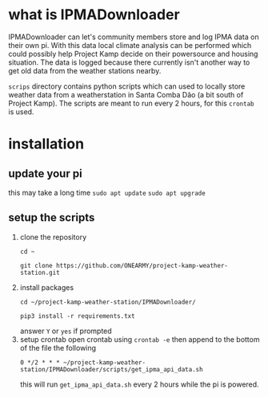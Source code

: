 # what is IPMADownloader 
IPMADownloader can let's community members store and log IPMA data on their own pi. With this data local climate analysis can be performed which could possibly help Project Kamp decide on their powersource and housing situation. The data is logged because there currently isn't another way to get old data from the weather stations nearby.

`scrips` directory contains python scripts which can used to locally store weather data from a weatherstation in Santa Comba Dão (a bit south of Project Kamp).
The scripts are meant to run every 2 hours, for this `crontab` is used.

# installation
## update your pi
this may take a long time
```sudo apt update```
```sudo apt upgrade```

## setup the scripts
1.  clone the repository
    ```
    cd ~
    ```
    ```
    git clone https://github.com/ONEARMY/project-kamp-weather-station.git
    ```
2.  install packages
    ```
    cd ~/project-kamp-weather-station/IPMADownloader/
    ```
    ```
    pip3 install -r requirements.txt
    ```
    answer `Y` or `yes` if prompted
3.  setup crontab
    open crontab using
    `crontab -e`
    then append to the bottom of the file the following
    ```cron
    0 */2 * * * ~/project-kamp-weather-station/IPMADownloader/scripts/get_ipma_api_data.sh
    ```
    this will run `get_ipma_api_data.sh` every 2 hours while the pi is powered.
